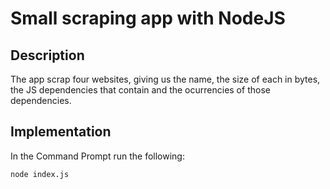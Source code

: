 # Small scraping app with NodeJS


## Description

The app scrap four websites, giving us the name, the size of each in bytes, the JS dependencies that contain and the ocurrencies of those dependencies.




## Implementation

In the Command Prompt run the following:

```
node index.js

```
